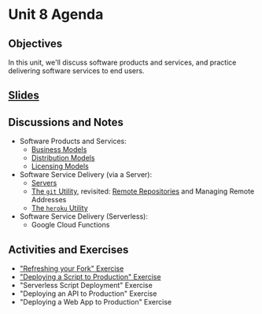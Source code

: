 # Unit 8 Agenda

## Objectives

In this unit, we'll discuss software products and services, and practice delivering software services to end users.

## [Slides](https://docs.google.com/presentation/d/1h4Hnpp3zZaJisjz-xolOpkhP4kZyodAK3ajZCIinIXI/edit?usp=sharing)

## Discussions and Notes

  + Software Products and Services:
    + [Business Models](/notes/software.md#business-models)
    + [Distribution Models](/notes/software.md#distribution-models)
    + [Licensing Models](/notes/software.md#licensing-models)
  + Software Service Delivery (via a Server):
    + [Servers](/notes/servers.md)
    + [The `git` Utility](/notes/git.md), revisited: [Remote Repositories](/notes/git.md#remote-repositories) and Managing Remote Addresses
    + [The `heroku` Utility](/notes/heroku.md)
  + Software Service Delivery (Serverless):
    + Google Cloud Functions

## Activities and Exercises

  + ["Refreshing your Fork" Exercise](/CONTRIBUTING.md#refreshing-your-fork)
  + ["Deploying a Script to Production" Exercise](/exercises/deploy-script-production.md)
  + "Serverless Script Deployment" Exercise
  + "Deploying an API to Production" Exercise
  + "Deploying a Web App to Production" Exercise
